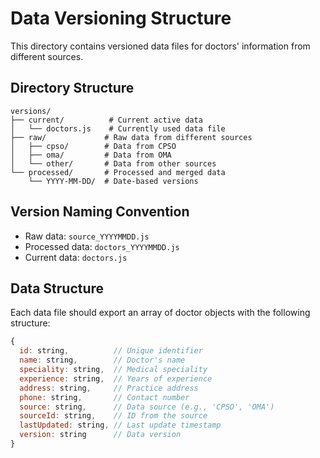 # Data Versioning Structure

This directory contains versioned data files for doctors' information from different sources.

## Directory Structure

```
versions/
├── current/          # Current active data
│   └── doctors.js    # Currently used data file
├── raw/             # Raw data from different sources
│   ├── cpso/        # Data from CPSO
│   ├── oma/         # Data from OMA
│   └── other/       # Data from other sources
└── processed/       # Processed and merged data
    └── YYYY-MM-DD/  # Date-based versions
```

## Version Naming Convention

- Raw data: `source_YYYYMMDD.js`
- Processed data: `doctors_YYYYMMDD.js`
- Current data: `doctors.js`

## Data Structure

Each data file should export an array of doctor objects with the following structure:

```javascript
{
  id: string,          // Unique identifier
  name: string,        // Doctor's name
  speciality: string,  // Medical speciality
  experience: string,  // Years of experience
  address: string,     // Practice address
  phone: string,       // Contact number
  source: string,      // Data source (e.g., 'CPSO', 'OMA')
  sourceId: string,    // ID from the source
  lastUpdated: string, // Last update timestamp
  version: string      // Data version
}
``` 